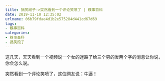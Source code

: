 ```yaml
---
title: 搞笑段子->突然看到一个评论笑喷了 | 糗事百科
date: 2019-11-10 12:35:02
urlname: 06b79fdae4d1b2e575284d441cd67d69
tags: 
- 糗事百科
categories:
- 糗事百科
- 搞笑段子
---
```

这几天，天天看到一个视频说一个女的迷路了给三个男的发两个字的消息让你说，你会怎么说。

突然看到一个评论笑喷了，这位网友说：牛逼！


